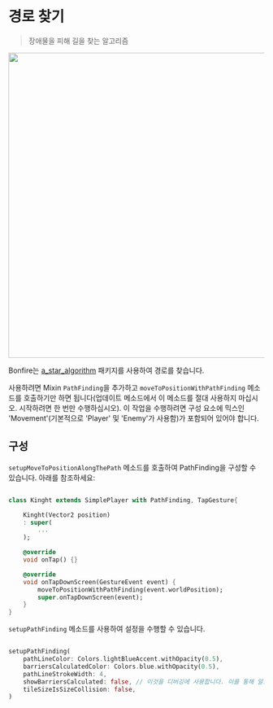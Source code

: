 # 경로 찾기

> 장애물을 피해 길을 찾는 알고리즘

<img src="_media/git_move_along_the_path.gif" width="600"/>

Bonfire는 [a_star_algorithm](https://pub.dev/packages/a_star_algorithm) 패키지를 사용하여 경로를 찾습니다.


사용하려면 Mixin `PathFinding`을 추가하고 `moveToPositionWithPathFinding` 메소드를 호출하기만 하면 됩니다(업데이트 메소드에서 이 메소드를 절대 사용하지 마십시오. 시작하려면 한 번만 수행하십시오).
이 작업을 수행하려면 구성 요소에 믹스인 'Movement'(기본적으로 'Player' 및 'Enemy'가 사용함)가 포함되어 있어야 합니다.

## 구성

`setupMoveToPositionAlongThePath` 메소드를 호출하여 PathFinding을 구성할 수 있습니다. 아래를 참조하세요:

```dart

class Kinght extends SimplePlayer with PathFinding, TapGesture{

    Kinght(Vector2 position)
    : super(
        ...
    );

    @override
    void onTap() {}

    @override
    void onTapDownScreen(GestureEvent event) {
        moveToPositionWithPathFinding(event.worldPosition);
        super.onTapDownScreen(event);
    }
}

```

`setupPathFinding` 메소드를 사용하여 설정을 수행할 수 있습니다.

``` dart

setupPathFinding(
    pathLineColor: Colors.lightBlueAccent.withOpacity(0.5),
    barriersCalculatedColor: Colors.blue.withOpacity(0.5),
    pathLineStrokeWidth: 4,
    showBarriersCalculated: false, // 이것을 디버깅에 사용합니다. 이를 통해 알고리즘에 의해 충돌로 간주되는 타일을 지도에 표시할 수 있습니다.
    tileSizeIsSizeCollision: false,
)
```


